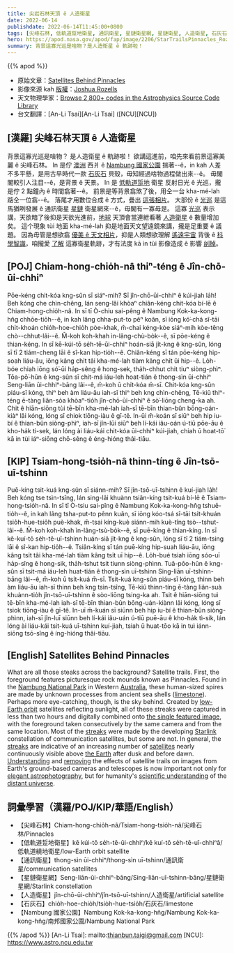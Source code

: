 ```yaml
---
title: 尖岩石林天頂 ê 人造衛星
date: 2022-06-14
publishdate: 2022-06-14T11:45:00+0800
tags: [尖峰石林, 低軌道踅地衛星, 通訊衛星, 星鏈衛星網, 星鏈衛星, 人造衛星, 石灰石]
hero: https://apod.nasa.gov/apod/fap/image/2206/StarTrailsPinnacles_Rozells_960_annotated.jpg
summary: 背景這寡光巡是啥物？是人造衛星 ê 軌跡啦！
---
```


{{% apod %}}

- 原始文章：[Satellites Behind Pinnacles](https://apod.nasa.gov/apod/ap220614.html)
- 影像來源 kah [版權][copyright]：[Joshua Rozells](https://www.instagram.com/joshua_rozells/)
- 天文物理學家：[Browse 2,800+ codes in the Astrophysics Source Code Library](http://ascl.net/)
- 台文翻譯：[An-Li Tsai][An-Li Tsai] ([NCU][NCU])

## [漢羅] 尖峰石林天頂 ê 人造衛星
背景這寡光巡是啥物？
是人造衛星 ê 軌跡啦！
欲講這進前，咱先來看前景這寡美麗 ê 尖峰石林。
In 是佇 [澳洲][Australia] 西爿 ê [Nambung 國家公園][Nambung National Park] 揣著--ê，in kah 人差不多平懸，是用古早時代一款 [石灰石][limestone] 貝殼，毋知經過啥物過程做出來--ê。
毋閣閣較引人注目--ê，是背景 ê 天景。
In 是 [低軌道踅地][low-Earth orbit] 衛星 反射日光 ê 光巡，攏是佇 2 點鐘內 ê 時間翕著--ê。
前景是等背景翕煞了後，用仝一台 kha-mé-lah 踮仝一位翕--ê。
落尾才用數位合成 ê 方式，疊出 [這張相片][the single featured image]。
大部份 ê [光巡][streaks 1] 是這馬猶咧發展 ê 通訊衛星 [星鏈][Starlink] 衛星網來--ê，毋閣有一寡毋是。
這寡 [光巡][streaks 2] 表示講，天欲暗了後抑是天欲光進前，[地球][the Earth] 天頂會當連紲看著 [人造衛星][satellites] ê 數量增加矣。
這个現象 tùi 地面 kha-mé-lah 抑是地面天文望遠鏡來講，攏是足重要 ê 議題。
因為毋管是想欲翕 [優美 ê 天文相片][elegant astrophotography]，抑是人類想欲理解 [遙遠宇宙][distant universe t] 背後 ê [科學智識][scientific understanding]，咱攏愛 [了解][Understanding] 這寡衛星軌跡，才有法度 kā in tùi 影像造成 ê 影響 [刣掉][removing]。

## [POJ] Chiam-hong-chio̍h-nâ thiⁿ-téng ê Jîn-chō-ūi-chhiⁿ
Pōe-kéng chit-kóa kng-sûn sī siáⁿ-mih?
Sī jîn-chō-ūi-chhiⁿ ê kúi-jiah la̍h!
Beh kóng che chìn-chêng, lán seng-lâi khòaⁿ chiân-kéng chit-kóa bí-lē ê Chiam-hong-chio̍h-nâ.
In sī tī Ò-chiu sai-pêng ê Nambung Kok-ka-kong-hn̂g chhōe-tio̍h--ê, in kah lâng chha-put-to pêⁿ koân, sī iōng kó͘-chá sî-tāi chi̍t-khoán chio̍h-hoe-chio̍h pòe-khak, m̄-chai kéng-kòe siáⁿ-mih kòe-têng chò--chhut-lâi--ê.
M̄-koh koh-khah ìn-lâng-chù-bo̍k--ê, sī pōe-kéng ê thian-kéng.
In sī kē-kúi-tō se̍h-tē-ūi-chhiⁿ hoán-siā ji̍t-kng ê kng-sûn, lóng sī tī 2 tiám-cheng lāi ê sî-kan hip-tio̍h--ê.
Chiân-kéng sī tán pōe-kéng hip-soah liáu-āu, iōng kâng chi̍t tâi kha-mé-lah tiàm kâng chi̍t ūi hip--ê.
Lo̍h-bóe chiah iōng só͘-ūi ha̍p-sêng ê hong-sek, tha̍h-chhut chit tiuⁿ siòng-phìⁿ.
Tōa-pō͘-hūn ê kng-sûn sī chit-má iáu-leh hoat-tián ê thong-sìn ūi-chhiⁿ Seng-liān ūi-chhiⁿ-bāng lâi--ê, m̄-koh ū chi̍t-kóa m̄-sī.
Chit-kóa kng-sûn piáu-sī kóng, thiⁿ beh àm liáu-āu iah-sī thiⁿ beh kng chìn-chêng, Tē-kiû thiⁿ-téng ē-tàng liân-sòa khòaⁿ-tio̍h jîn-chō-ūi-chhiⁿ ê sò͘-liōng cheng-ka ah.
Chit ê hiān-siōng tùi tē-bīn kha-mé-lah iah-sī tē-bīn thian-bûn bōng-oán-kiàⁿ lâi kóng, lóng sī chiok tiōng-iàu ê gī-tê.
In-ūi m̄-koán sī siūⁿ beh hip iu-bí ê thian-bûn siòng-phìⁿ, iah-sī jîn-lūi siūⁿ beh lí-kái iâu-oán ú-tiū pōe-āu ê kho-ha̍k tì-sek, lán lóng ài liáu-kái chit-kóa ūi-chhiⁿ kúi-jiah, chiah ū hoat-tō͘ kā in tùi iáⁿ-siōng chō-sêng ê éng-hióng thâi-tiāu.

## [KIP] Tsiam-hong-tsio̍h-nâ thinn-tíng ê Jîn-tsō-uī-tshinn
Puē-kíng tsit-kuá kng-sûn sī siánn-mih?
Sī jîn-tsō-uī-tshinn ê kuí-jiah la̍h!
Beh kóng tse tsìn-tsîng, lán sing-lâi khuànn tsiân-kíng tsit-kuá bí-lē ê Tsiam-hong-tsio̍h-nâ.
In sī tī Ò-tsiu sai-pîng ê Nambung Kok-ka-kong-hn̂g tshuē-tio̍h--ê, in kah lâng tsha-put-to pênn kuân, sī iōng kóo-tsá sî-tāi tsi̍t-khuán tsio̍h-hue-tsio̍h puè-khak, m̄-tsai kíng-kuè siánn-mih kuè-tîng tsò--tshut-lâi--ê.
M̄-koh koh-khah ìn-lâng-tsù-bo̍k--ê, sī puē-kíng ê thian-kíng.
In sī kē-kuí-tō se̍h-tē-uī-tshinn huán-siā ji̍t-kng ê kng-sûn, lóng sī tī 2 tiám-tsing lāi ê sî-kan hip-tio̍h--ê.
Tsiân-kíng sī tán puē-kíng hip-suah liáu-āu, iōng kâng tsi̍t tâi kha-mé-lah tiàm kâng tsi̍t uī hip--ê.
Lo̍h-bué tsiah iōng sóo-uī ha̍p-sîng ê hong-sik, tha̍h-tshut tsit tiunn siòng-phìnn.
Tuā-pōo-hūn ê kng-sûn sī tsit-má iáu-leh huat-tián ê thong-sìn uī-tshinn Sing-liān uī-tshinn-bāng lâi--ê, m̄-koh ū tsi̍t-kuá m̄-sī.
Tsit-kuá kng-sûn piáu-sī kóng, thinn beh àm liáu-āu iah-sī thinn beh kng tsìn-tsîng, Tē-kiû thinn-tíng ē-tàng liân-suà khuànn-tio̍h jîn-tsō-uī-tshinn ê sòo-liōng tsing-ka ah.
Tsit ê hiān-siōng tuì tē-bīn kha-mé-lah iah-sī tē-bīn thian-bûn bōng-uán-kiànn lâi kóng, lóng sī tsiok tiōng-iàu ê gī-tê.
In-uī m̄-kuán sī siūnn beh hip iu-bí ê thian-bûn siòng-phìnn, iah-sī jîn-luī siūnn beh lí-kái iâu-uán ú-tiū puē-āu ê kho-ha̍k tì-sik, lán lóng ài liáu-kái tsit-kuá uī-tshinn kuí-jiah, tsiah ū huat-tōo kā in tuì iánn-siōng tsō-sîng ê íng-hióng thâi-tiāu.

## [English] Satellites Behind Pinnacles
What are all those steaks across the background?
Satellite trails.
First, the foreground features picturesque rock mounds known as Pinnacles.
Found in the [Nambung National Park][Nambung National Park] in Western [Australia][Australia], these human-sized spires are made by unknown processes from ancient sea shells ([limestone][limestone]).
Perhaps more eye-catching, though, is the sky behind.
Created by [low-Earth orbit][low-Earth orbit] satellites reflecting sunlight, all of these streaks were captured in less than two hours and digitally combined onto [the single featured image][the single featured image], with the foreground taken consecutively by the same camera and from the same location.
Most of the [streaks][streaks 1] were made by the developing [Starlink][Starlink] constellation of communication satellites, but some are not.
In general, the [streaks][streaks 2] are indicative of an increasing number of [satellites][satellites] nearly continuously visible above [the Earth][the Earth] after dusk and before dawn.
[Understanding][Understanding] and [removing][removing] the effects of satellite trails on images from Earth's ground-based cameras and telescopes is now important not only for [elegant astrophotography][elegant astrophotography], but for humanity's [scientific understanding][scientific understanding] of the [distant universe][distant universe e].

## 詞彙學習（漢羅/POJ/KIP/華語/English）
- 【尖峰石林】Chiam-hong-chio̍h-nâ/Tsiam-hong-tsio̍h-nâ/尖峰石林/Pinnacles
- 【低軌道踅地衛星】kē kúi-tō se̍h-tē-ūi-chhiⁿ/kē kuí-tō se̍h-tē-uī-chhiⁿâ/低軌道繞地衛星/low-Earth orbit satellite
- 【通訊衛星】thong-sìn ūi-chhiⁿ/thong-sìn uī-tshinn/通訊衛星/communication satellites
- 【星鏈衛星網】Seng-liān-ūi-chhiⁿ-bāng/Sing-liān-uī-tshinn-bāng/星鏈衛星網/Starlink constellation
- 【人造衛星】jîn-chō-ūi-chhiⁿ/jîn-tsō-uī-tshinn/人造衛星/artificial satellite
- 【石灰石】chio̍h-hoe-chio̍h/tsio̍h-hue-tsio̍h/石灰石/limestone
- 【Nambung 國家公園】Nambung Kok-ka-kong-hn̂g/Nambung Kok-ka-kong-hn̂g/南邦國家公園/Nambung National Park


{{% /apod %}}
[An-Li Tsai]: mailto:thianbun.taigi@gmail.com
[NCU]: https://www.astro.ncu.edu.tw

[copyright]: https://apod.nasa.gov/apod/fap/lib/about_apod.html#srapply

[Nambung National Park]:https://youtu.be/7XOkWFIjz_M
[Australia]:https://en.wikipedia.org/wiki/Australia
[limestone]:https://www.chicagotribune.com/news/ct-xpm-2011-05-11-ct-x-c-fossils-in-chicagoland-buildin20110511-story.html
[low-Earth orbit]:https://www.nasa.gov/leo-economy/faqs
[the single featured image]:https://www.instagram.com/p/CeA8Y5oLWfb/
[streaks 1]:https://apod.nasa.gov/apod/ap170221.html
[Starlink]:https://en.wikipedia.org/wiki/Starlink
[streaks 2]:https://apod.nasa.gov/apod/ap140525.html
[satellites]:https://apod.nasa.gov/apod/ap210601.html
[the Earth]:https://solarsystem.nasa.gov/planets/earth/in-depth/
[Understanding]:https://cdn.pixabay.com/photo/2019/09/04/08/24/cat-4451003_1280.jpg
[removing]:https://apod.nasa.gov/apod/ap191014.html
[elegant astrophotography]:https://www.pcmag.com/news/starlink-satellites-are-photo-bombing-astronomy-images
[scientific understanding]:https://ui.adsabs.harvard.edu/abs/2022ApJ...924L..30M/abstract
[distant universe e]:https://apod.nasa.gov/apod/ap210802.html
[distant universe t]:https://apod.tw/daily/20210802/
